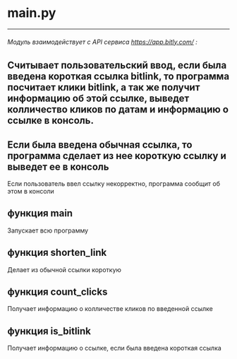 main.py
=========================
---
###### Модуль взаимодействует с API сервисa https://app.bitly.com/ : </br>
Считывает пользовательский ввод,
если была введена короткая ссылка bitlink, то
программа посчитает клики bitlink,
а так же получит информацию об этой ссылке,
выведет колличество кликов по датам 
и информацию о ссылке в консоль.
---
Если была введена обычная ссылка,
то программа сделает из нее короткую ссылку
и выведет ее в консоль
---
Если пользователь ввел ссылку некорректно,
программа сообщит об этом в консоли

## функция main
Запускает всю программу

## функция shorten_link
Делает из обычной ссылки короткую

## функция count_clicks
Получает информацию о колличестве кликов 
по введенной ссылке

## функция is_bitlink
Получает информацию о ссылке,
если была введена короткая ссылка

